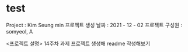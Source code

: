 # test
Project : Kim Seung min
프로젝트 생성 날짜 : 2021 - 12 - 02
프로젝트 구성원 : somyeol, A

<프로젝트 설명>
14주차 과제
프로젝트 생성해 readme 작성해보기
